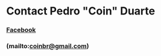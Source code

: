 # Contact Pedro "Coin" Duarte

### [Facebook](http://fb.me/CoinBRN)

### (mailto:coinbr@gmail.com)

